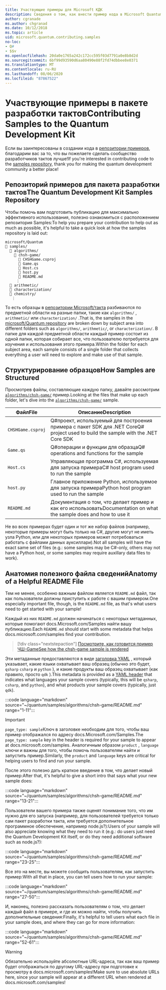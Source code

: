 ```yaml
---
title: Участвующие примеры для Microsoft КДК
description: Сведения о том, как внести пример кода в Microsoft Quantum Development Kit (КДК).
author: cgranade
ms.author: chgranad
ms.date: 10/12/2018
ms.topic: article
uid: microsoft.quantum.contributing.samples
no-loc:
- Q#
- $$v
ms.openlocfilehash: 20da0e1765a242c172cc595f03d7791a0e8b8d2d
ms.sourcegitcommit: 6bf99d93590d6aa80490e88f2fd74dbbee8e0371
ms.translationtype: MT
ms.contentlocale: ru-RU
ms.lasthandoff: 08/06/2020
ms.locfileid: "87867522"
---
```

# <a name="contributing-samples-to-the-quantum-development-kit"></a><span data-ttu-id="339df-103">Участвующие примеры в пакете разработки тактов</span><span class="sxs-lookup"><span data-stu-id="339df-103">Contributing Samples to the Quantum Development Kit</span></span>

<span data-ttu-id="339df-104">Если вы заинтересованы в создании кода в [репозитории примеров](https://github.com/Microsoft/Quantum), благодарим вас за то, что вы пожелаете сделать сообщество разработчиков тактов лучше!</span><span class="sxs-lookup"><span data-stu-id="339df-104">If you're interested in contributing code to the [samples repository](https://github.com/Microsoft/Quantum), thank you for making the quantum development community a better place!</span></span>

## <a name="the-quantum-development-kit-samples-repository"></a><span data-ttu-id="339df-105">Репозиторий примеров для пакета разработки тактов</span><span class="sxs-lookup"><span data-stu-id="339df-105">The Quantum Development Kit Samples Repository</span></span>

<span data-ttu-id="339df-106">Чтобы помочь вам подготовить публикацию для максимально эффективного использования, полезно ознакомиться с расположением репозитория Samples:</span><span class="sxs-lookup"><span data-stu-id="339df-106">To help you prepare your contribution to help out as much as possible, it's helpful to take a quick look at how the samples repository is laid out:</span></span>

```plaintext
microsoft/Quantum
📁 samples/
  📁 algorithms/
    📁 chsh-game/
      📝 CHSHGame.csproj
      📝 Game.qs
      📝 Host.cs
      📝 host.py
      📝 README.md
     ⋮
  📁 arithmetic/
  📁 characterization/
  📁 chemistry/
   ⋮
```

<span data-ttu-id="339df-107">То есть образцы в [репозитории Microsoft/такта](https://github.com/microsoft/Quantum) разбиваются по предметной области на разные папки, такие как `algorithms/` , `arithmetic/` или `characterization/` .</span><span class="sxs-lookup"><span data-stu-id="339df-107">That is, the samples in the [microsoft/Quantum repository](https://github.com/microsoft/Quantum) are broken down by subject area into different folders such as `algorithms/`, `arithmetic/`, or `characterization/`.</span></span>
<span data-ttu-id="339df-108">В папке для каждой предметной области каждый пример состоит из одной папки, которая собирает все, что пользователю потребуется для изучения и использования этого примера.</span><span class="sxs-lookup"><span data-stu-id="339df-108">Within the folder for each subject area, each sample consists of a single folder that collects everything a user will need to explore and make use of that sample.</span></span>

## <a name="how-samples-are-structured"></a><span data-ttu-id="339df-109">Структурирование образцов</span><span class="sxs-lookup"><span data-stu-id="339df-109">How Samples are Structured</span></span>

<span data-ttu-id="339df-110">Просмотрев файлы, составляющие каждую папку, давайте рассмотрим [`algorithms/chsh-game/`](https://github.com/microsoft/Quantum/tree/master/samples/algorithms/chsh-game) пример.</span><span class="sxs-lookup"><span data-stu-id="339df-110">Looking at the files that make up each folder, let's dive into the [`algorithms/chsh-game/`](https://github.com/microsoft/Quantum/tree/master/samples/algorithms/chsh-game) sample.</span></span>

| <span data-ttu-id="339df-111">Файл</span><span class="sxs-lookup"><span data-stu-id="339df-111">File</span></span>              | <span data-ttu-id="339df-112">Описание</span><span class="sxs-lookup"><span data-stu-id="339df-112">Description</span></span>                                                |
|-------------------|------------------------------------------------------------|
| `CHSHGame.csproj` | <span data-ttu-id="339df-113">Q#проект, используемый для построения примера с пакет SDK для .NET Core</span><span class="sxs-lookup"><span data-stu-id="339df-113">Q# project used to build the sample with the .NET Core SDK</span></span> |
| `Game.qs`         | <span data-ttu-id="339df-114">Q#операции и функции для образца</span><span class="sxs-lookup"><span data-stu-id="339df-114">Q# operations and functions for the sample</span></span>                 |
| `Host.cs`         | <span data-ttu-id="339df-115">Управляющая программа C#, используемая для запуска примера</span><span class="sxs-lookup"><span data-stu-id="339df-115">C# host program used to run the sample</span></span>                     |
| `host.py`         | <span data-ttu-id="339df-116">Главное приложение Python, используемое для запуска примера</span><span class="sxs-lookup"><span data-stu-id="339df-116">Python host program used to run the sample</span></span>                 |
| `README.md`       | <span data-ttu-id="339df-117">Документация о том, что делает пример и как его использовать</span><span class="sxs-lookup"><span data-stu-id="339df-117">Documentation on what the sample does and how to use it</span></span>    |

<span data-ttu-id="339df-118">Не во всех примерах будет один и тот же набор файлов (например, некоторые примеры могут быть только на C#, другие могут не иметь узла Python, или для некоторых примеров может потребоваться работать с файлами данных ауксиллари).</span><span class="sxs-lookup"><span data-stu-id="339df-118">Not all samples will have the exact same set of files (e.g.: some samples may be C#-only, others may not have a Python host, or some samples may require auxillary data files to work).</span></span>

## <a name="anatomy-of-a-helpful-readme-file"></a><span data-ttu-id="339df-119">Анатомия полезного файла сведений</span><span class="sxs-lookup"><span data-stu-id="339df-119">Anatomy of a Helpful README File</span></span>

<span data-ttu-id="339df-120">Тем не менее, особенно важным файлом является `README.md` файл, так как пользователи должны приступить к работе с вашим примером.</span><span class="sxs-lookup"><span data-stu-id="339df-120">One especially important file, though, is the `README.md` file, as that's what users need to get started with your sample!</span></span>

<span data-ttu-id="339df-121">Каждый из них `README.md` должен начинаться с некоторых метаданных, которые помогают docs.Microsoft.com/Samples найти вашу публикацию.</span><span class="sxs-lookup"><span data-stu-id="339df-121">Each `README.md` should start with some metadata that helps docs.microsoft.com/samples find your contribution.</span></span>

> [!div class="nextstepaction"]
> [<span data-ttu-id="339df-122">Посмотрите, как готовится пример ЧШ-Game</span><span class="sxs-lookup"><span data-stu-id="339df-122">See how the chsh-game sample is rendered</span></span>](https://docs.microsoft.com/samples/microsoft/quantum/validating-quantum-mechanics/)

<span data-ttu-id="339df-123">Эти метаданные предоставляются в виде [заголовка YAML](https://dotnet.github.io/docfx/spec/docfx_flavored_markdown.html#yaml-header) , который указывает, какие языки охватывает ваш образец (обычно это будет, `qsharp` `csharp` и `python` ), и какие продукты ваш образец охватывает (как правило, просто `qdk` ).</span><span class="sxs-lookup"><span data-stu-id="339df-123">This metadata is provided as a [YAML header](https://dotnet.github.io/docfx/spec/docfx_flavored_markdown.html#yaml-header) that indicates what languages your sample covers (typically, this will be `qsharp`, `csharp`, and `python`), and what products your sample covers (typically, just `qdk`).</span></span>

:::code language="markdown" source="~/quantum/samples/algorithms/chsh-game/README.md" range="1-11":::

> [!IMPORTANT]
> <span data-ttu-id="339df-124">`page_type: sample`Ключ в заголовке необходим для того, чтобы ваш пример отображался по адресу docs.Microsoft.com/Samples.</span><span class="sxs-lookup"><span data-stu-id="339df-124">The `page_type: sample` key in the header is required for your sample to appear at docs.microsoft.com/samples.</span></span>
> <span data-ttu-id="339df-125">Аналогичным образом `product` , `language` ключи и важны для того, чтобы помочь пользователям найти и запустить пример.</span><span class="sxs-lookup"><span data-stu-id="339df-125">Similarly, the `product` and `language` keys are critical for helping users to find and run your sample.</span></span>

<span data-ttu-id="339df-126">После этого полезно дать краткое введение в том, что делает новый пример:</span><span class="sxs-lookup"><span data-stu-id="339df-126">After that, it's helpful to give a short intro that says what your new sample does:</span></span>

:::code language="markdown" source="~/quantum/samples/algorithms/chsh-game/README.md" range="13-21":::

<span data-ttu-id="339df-127">Пользователи вашего примера также оценят понимание того, что им нужно для его запуска (например, для пользователей требуется только сам пакет разработки такта, или требуется дополнительное программное обеспечение, например node.js?):</span><span class="sxs-lookup"><span data-stu-id="339df-127">Users of your sample will also appreciate knowing what they need to run it (e.g.: do users just need the Quantum Development Kit itself, or do they need additional software such as node.js?):</span></span>

:::code language="markdown" source="~/quantum/samples/algorithms/chsh-game/README.md" range="23-25":::

<span data-ttu-id="339df-128">Все это на месте, вы можете сообщить пользователям, как запустить пример:</span><span class="sxs-lookup"><span data-stu-id="339df-128">With all that in place, you can tell users how to run your sample:</span></span>

:::code language="markdown" source="~/quantum/samples/algorithms/chsh-game/README.md" range="27-50":::

<span data-ttu-id="339df-129">И, наконец, полезно рассказать пользователям о том, что делает каждый файл в примере, и где их можно найти, чтобы получить дополнительные сведения:</span><span class="sxs-lookup"><span data-stu-id="339df-129">Finally, it's helpful to tell users what each file in your sample does, and where they can go for more information:</span></span>

:::code language="markdown" source="~/quantum/samples/algorithms/chsh-game/README.md" range="52-61":::

> [!WARNING]
> <span data-ttu-id="339df-130">Обязательно используйте абсолютные URL-адреса, так как ваш пример будет отображаться по другому URL-адресу при подготовке к просмотру в docs.microsoft.com/samples!</span><span class="sxs-lookup"><span data-stu-id="339df-130">Make sure to use absolute URLs here, since your sample will appear at a different URL when rendered at docs.microsoft.com/samples!</span></span>
